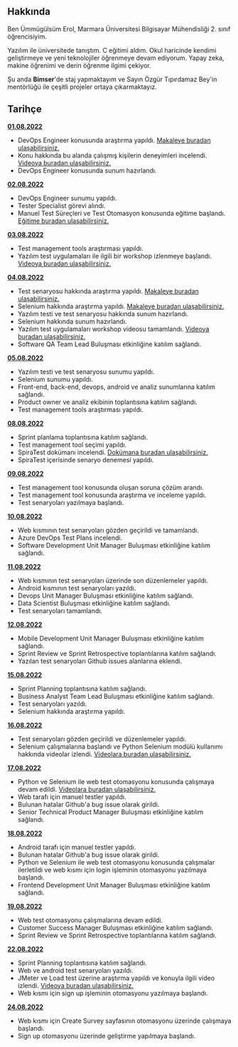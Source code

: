 ## Hakkında

Ben Ümmügülsüm Erol, Marmara Üniversitesi Bilgisayar Mühendisliği 2. sınıf öğrencisiyim. 

Yazılım ile üniversitede tanıştım. C eğitimi aldım. Okul haricinde kendimi geliştirmeye ve yeni teknolojiler öğrenmeye devam ediyorum. Yapay zeka, makine öğrenimi ve derin öğrenme ilgimi çekiyor. 

Şu anda **Bimser**'de staj yapmaktayım ve Sayın Özgür Tıpırdamaz Bey'in mentörlüğü ile çeşitli projeler ortaya çıkarmaktayız.

## Tarihçe

[**01.08.2022**](https://github.com/bimser-intern/docs/issues/96)

- DevOps Engineer konusunda araştırma yapıldı. [Makaleye buradan ulaşabilirsiniz.](https://www.serdarbayram.net/devops-nedir.html)
- Konu hakkında bu alanda çalışmış kişilerin deneyimleri incelendi. [Videoya buradan ulaşabilirsiniz.](https://www.youtube.com/watch?v=Vfe_Wygt-z8&ab_channel=UgurUmutluoglu)
- DevOps Engineer konusunda sunum hazırlandı. 


[**02.08.2022**](https://github.com/bimser-intern/docs/issues/96)

- DevOps Engineer sunumu yapıldı.
- Tester Specialist görevi alındı.
- Manuel Test Süreçleri ve Test Otomasyon konusunda eğitime başlandı. [Eğitime buradan ulaşabilirsiniz.](https://app.patika.dev/courses/manuel-test-surecleri-ve-test-otomasyon)

[**03.08.2022**](https://github.com/bimser-intern/docs/issues/96)

- Test management tools araştırması yapıldı.
- Yazılım test uygulamaları ile ilgili bir workshop izlenmeye başlandı. [Videoya buradan ulaşabilirsiniz.](https://www.youtube.com/watch?v=1I0rmsGkI3E&ab_channel=BSTAkademi)

[**04.08.2022**](https://github.com/bimser-intern/docs/issues/125)

- Test senaryosu hakkında araştırma yapıldı. [Makaleye buradan ulaşabilirsiniz.](https://yasinalbakir.net/test-senaryosu-nasil-yazilir/)
- Selenium hakkında araştırma yapıldı. [Makaleye buradan ulaşabilirsiniz.](https://tr.linkedin.com/pulse/selenium-nedir-neden-kullan%C4%B1l%C4%B1r-elif-%C3%A7a%C4%9Flayan)
- Yazılım testi ve test senaryosu hakkında sunum hazırlandı.
- Selenium hakkında sunum hazırlandı.
- Yazılım test uygulamaları workshop videosu tamamlandı. [Videoya buradan ulaşabilirsiniz.](https://www.youtube.com/watch?v=1I0rmsGkI3E&ab_channel=BSTAkademi)
- Software QA Team Lead Buluşması etkinliğine katılım sağlandı.

[**05.08.2022**](https://github.com/bimser-intern/docs/issues/125)

- Yazılım testi ve test senaryosu sunumu yapıldı.
- Selenium sunumu yapıldı.
- Front-end, back-end, devops, android ve analiz sunumlarına katılım sağlandı.
- Product owner ve analiz ekibinin toplantısına katılım sağlandı.
- Test management tools araştırması yapıldı.

[**08.08.2022**](https://github.com/bimser-intern/docs/issues/210)

- Sprint planlama toplantısına katılım sağlandı.
- Test management tool seçimi yapıldı.
- SpiraTest dokümanı incelendi. [Dokümana buradan ulaşabilirsiniz.](https://spiradoc.inflectra.com/SpiraTest-Quick-Start-Guide/?_ga=2.216784086.173773726.1659906522-182466970.1659714055&_gac=1.248912501.1659906522.Cj0KCQjwxb2XBhDBARIsAOjDZ36KIMmGW4pvR8wctCKzl9r5azMEwp64BQwtHykRKOPxQsdEEH0GJHsaAgSsEALw_wcB)
- SpiraTest içerisinde senaryo denemesi yapıldı. 

[**09.08.2022**](https://github.com/bimser-intern/docs/issues/210)

- Test management tool konusunda oluşan soruna çözüm arandı. 
- Test management tool konusunda araştırma ve inceleme yapıldı.
- Test senaryoları yazılmaya başlandı. 

[**10.08.2022**](https://github.com/bimser-intern/docs/issues/272)

- Web kısmının test senaryoları gözden geçirildi ve tamamlandı.
- Azure DevOps Test Plans incelendi.
- Software Development Unit Manager Buluşması etkinliğine katılım sağlandı.

[**11.08.2022**](https://github.com/bimser-intern/docs/issues/272)

- Web kısmının test senaryoları üzerinde son düzenlemeler yapıldı.
- Android kısmının test senaryoları yazıldı. 
- Devops Unit Manager Buluşması etkinliğine katılım sağlandı.
- Data Scientist Buluşması etkinliğine katılım sağlandı.
- Test senaryoları tamamlandı.

[**12.08.2022**](https://github.com/bimser-intern/docs/issues/287)

- Mobile Development Unit Manager Buluşması etkinliğine katılım sağlandı.
- Sprint Review ve Sprint Retrospective toplantılarına katılım sağlandı.
- Yazılan test senaryoları Github issues alanlarına eklendi.

[**15.08.2022**](https://github.com/bimser-intern/docs/issues/287)

- Sprint Planning toplantısına katılım sağlandı.
- Business Analyst Team Lead Buluşması etkinliğine katılım sağlandı.
- Test senaryoları yazıldı.
- Selenium hakkında araştırma yapıldı. 

[**16.08.2022**](https://github.com/bimser-intern/docs/issues/287)

- Test senaryoları gözden geçirildi ve düzenlemeler yapıldı. 
- Selenium çalışmalarına başlandı ve Python Selenium modülü kullanımı hakkında videolar izlendi. [Videolara buradan ulaşabilirsiniz.](https://www.youtube.com/watch?v=XvwPdJz4bJo&list=PLLftmqJYInB3vealn4v4xtwFiawmNyuM1&index=1&ab_channel=SinanErdin%C3%A7)

[**17.08.2022**](https://github.com/bimser-intern/docs/issues/429)

- Python ve Selenium ile web test otomasyonu konusunda çalışmaya devam edildi. [Videolara buradan ulaşabilirsiniz.](https://www.youtube.com/watch?v=MM10SYKfqwA&list=PLbFzTYWXNlJ4BrHcQ5dVhy9xhLtLg2Kcr&ab_channel=TestOtomasyonM%C3%BChendisi)
- Web tarafı için manuel testler yapıldı.
- Bulunan hatalar Github'a bug issue olarak girildi.
- Senior Technical Product Manager Buluşması etkinliğine katılım sağlandı.

[**18.08.2022**](https://github.com/bimser-intern/docs/issues/429)

- Android tarafı için manuel testler yapıldı.
- Bulunan hatalar Github'a bug issue olarak girildi.
- Python ve Selenium ile web test otomasyonu konusunda çalışmalar ilerletildi ve web kısmı için login işleminin otomasyonu yazılmaya başlandı.
- Frontend Development Unit Manager Buluşması etkinliğine katılım sağlandı.

[**19.08.2022**](https://github.com/bimser-intern/docs/issues/429)

- Web test otomasyonu çalışmalarına devam edildi. 
- Customer Success Manager Buluşması etkinliğine katılım sağlandı. 
- Sprint Review ve Sprint Retrospective toplantılarına katılım sağlandı.

[**22.08.2022**](https://github.com/bimser-intern/docs/issues/429)

- Sprint Planning toplantısına katılım sağlandı.
- Web ve android test senaryoları yazıldı.
- JMeter ve Load test üzerine araştırma yapıldı ve konuyla ilgili video izlendi. [Videoya buradan ulaşabilirsiniz.](https://www.youtube.com/watch?v=_WWb6D4lmEw&ab_channel=SoftwareTestingBootcamp)
- Web kısmı için sign up işleminin otomasyonu yazılmaya başlandı.

[**24.08.2022**](https://github.com/bimser-intern/docs/issues/429)

- Web kısmı için Create Survey sayfasının otomasyonu üzerinde çalışmaya başlandı.
- Sign up otomasyonu üzerinde geliştirme yapılmaya başlandı. 